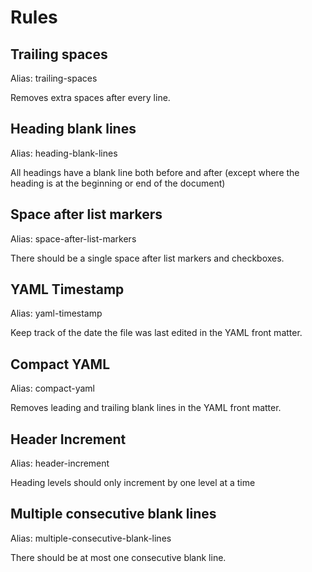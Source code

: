 # Rules

## Trailing spaces

Alias: trailing-spaces

Removes extra spaces after every line.



## Heading blank lines

Alias: heading-blank-lines

All headings have a blank line both before and after (except where the heading is at the beginning or end of the document)



## Space after list markers

Alias: space-after-list-markers

There should be a single space after list markers and checkboxes.



## YAML Timestamp

Alias: yaml-timestamp

Keep track of the date the file was last edited in the YAML front matter.



## Compact YAML

Alias: compact-yaml

Removes leading and trailing blank lines in the YAML front matter.



## Header Increment

Alias: header-increment

Heading levels should only increment by one level at a time



## Multiple consecutive blank lines

Alias: multiple-consecutive-blank-lines

There should be at most one consecutive blank line.


